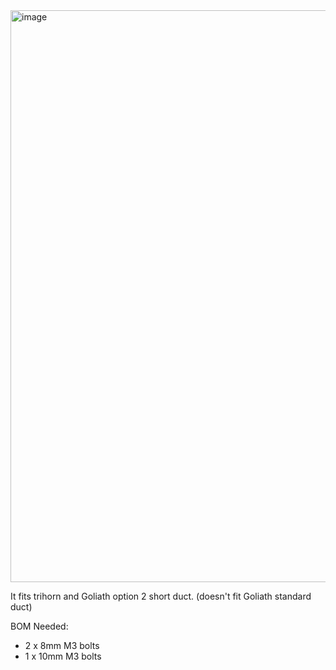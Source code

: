 <img width="915" alt="image" src="https://user-images.githubusercontent.com/37383368/217688805-e507f384-8def-4075-a1e3-fd1b4a0d02ed.png">

It fits trihorn and Goliath option 2 short duct. (doesn't fit Goliath standard duct)

BOM Needed: 
- 2 x 8mm M3 bolts
- 1 x 10mm M3 bolts
